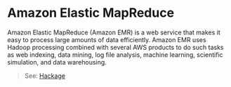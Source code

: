# Amazon Elastic MapReduce

Amazon Elastic MapReduce (Amazon EMR) is a web service that makes it easy to process large amounts of data efficiently. Amazon EMR uses Hadoop processing combined with several AWS products to do such tasks as web indexing, data mining, log file analysis, machine learning, scientific simulation, and data warehousing.

> See: [Hackage](hackage.haskell.org/package/amazonka-emr)
